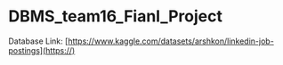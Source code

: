 # DBMS_team16_Fianl_Project

Database Link: 
[https://www.kaggle.com/datasets/arshkon/linkedin-job-postings](https://)